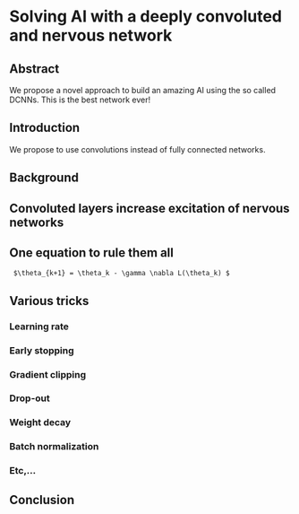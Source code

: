 # Solving AI with a deeply convoluted and nervous network

## Abstract

We propose a novel approach to build an amazing AI using the so called DCNNs. This is the best network ever!

## Introduction
We propose to use convolutions instead of fully connected  networks.

## Background



## Convoluted layers increase excitation of nervous networks

## One equation to rule them all
 
     $\theta_{k+1} = \theta_k - \gamma \nabla L(\theta_k) $

## Various tricks
### Learning rate
### Early stopping
### Gradient clipping
### Drop-out
### Weight decay
### Batch normalization
### Etc,...


## Conclusion
